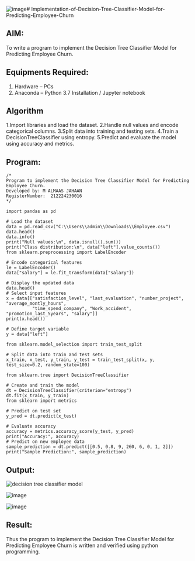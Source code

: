 ![image](https://github.com/user-attachments/assets/c5a99e87-7615-421a-ad07-42ab083397c6)# Implementation-of-Decision-Tree-Classifier-Model-for-Predicting-Employee-Churn

## AIM:
To write a program to implement the Decision Tree Classifier Model for Predicting Employee Churn.

## Equipments Required:
1. Hardware – PCs
2. Anaconda – Python 3.7 Installation / Jupyter notebook

## Algorithm
1.Import libraries and load the dataset.
2.Handle null values and encode categorical columns.
3.Split data into training and testing sets.
4.Train a DecisionTreeClassifier using entropy.
5.Predict and evaluate the model using accuracy and metrics.

## Program:
```
/*
Program to implement the Decision Tree Classifier Model for Predicting Employee Churn.
Developed by: M ALMAAS JAHAAN
RegisterNumber:  212224230016
*/

import pandas as pd

# Load the dataset
data = pd.read_csv("C:\\Users\\admin\\Downloads\\Employee.csv")
data.head()
data.info()
print("Null values:\n", data.isnull().sum())
print("Class distribution:\n", data["left"].value_counts())
from sklearn.preprocessing import LabelEncoder

# Encode categorical features
le = LabelEncoder()
data["salary"] = le.fit_transform(data["salary"])

# Display the updated data
data.head()
# Select input features
x = data[["satisfaction_level", "last_evaluation", "number_project", "average_montly_hours",
          "time_spend_company", "Work_accident", "promotion_last_5years", "salary"]]
print(x.head())

# Define target variable
y = data["left"]

from sklearn.model_selection import train_test_split

# Split data into train and test sets
x_train, x_test, y_train, y_test = train_test_split(x, y, test_size=0.2, random_state=100)

from sklearn.tree import DecisionTreeClassifier

# Create and train the model
dt = DecisionTreeClassifier(criterion="entropy")
dt.fit(x_train, y_train)
from sklearn import metrics

# Predict on test set
y_pred = dt.predict(x_test)

# Evaluate accuracy
accuracy = metrics.accuracy_score(y_test, y_pred)
print("Accuracy:", accuracy)
# Predict on new employee data
sample_prediction = dt.predict([[0.5, 0.8, 9, 260, 6, 0, 1, 2]])
print("Sample Prediction:", sample_prediction)

```

## Output:
![decision tree classifier model](sam.png)

![image](https://github.com/user-attachments/assets/e0dbe337-d88a-4548-9c28-e6e9773c771a)

![image](https://github.com/user-attachments/assets/23dbaf94-435d-47fa-970e-ad64a9835e70)



## Result:
Thus the program to implement the  Decision Tree Classifier Model for Predicting Employee Churn is written and verified using python programming.
